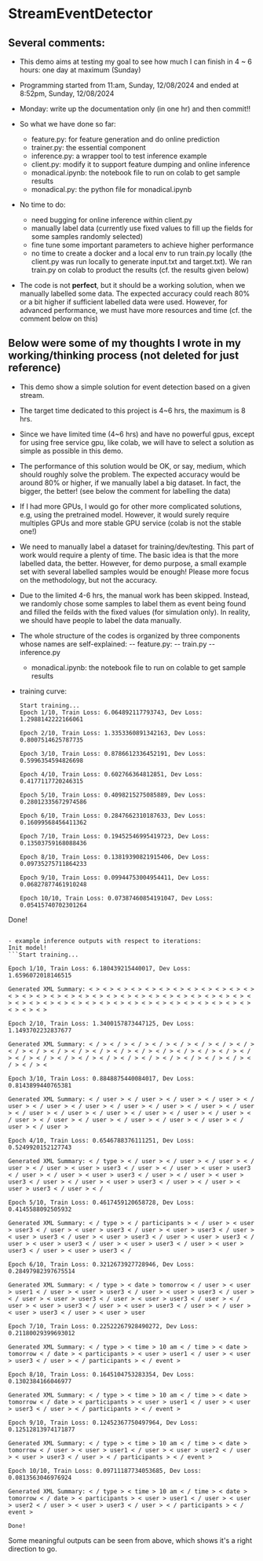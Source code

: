 # StreamEventDetector

## Several comments:

- This demo aims at testing my goal to see how much I can finish in 4 ~ 6 hours: one day at maximum (Sunday)
- Programming started from 11:am, Sunday, 12/08/2024 and ended at 8:52pm, Sunday, 12/08/2024
- Monday: write up the documentation only (in one hr) and then commit!!
- So what we have done so far:
  - feature.py: for feature generation and do online prediction 
  - trainer.py: the essential component
  - inference.py: a wrapper tool to test inference example
  - client.py: modify it to support feature dumping and online inference 
  - monadical.ipynb: the notebook file to run on colab to get sample results
  - monadical.py: the python file for monadical.ipynb

- No time to do:
  - need bugging for online inference within client.py
  - manually label data (currently use fixed values to fill up the fields for some samples randomly selected)
  - fine tune some important parameters to achieve higher performance
  - no time to create a docker and a local env to run train.py locally (the client.py was run locally to generate input.txt and target.txt). We ran train.py on colab to product the results (cf. the results given below)

- The code is not **perfect**, but it should be a working solution, when we manually labelled some data. The expected accuracy could reach 80% or a bit higher if sufficient labelled data were used. However, for advanced performance, we must have more resources and time (cf. the comment below on this) 


## Below were some of my thoughts I wrote in my working/thinking process (not deleted for just reference)

- This demo show a simple solution for event detection based on a given stream.
- The target time dedicated to this project is 4~6 hrs, the maximum is 8 hrs.
- Since we have limited time (4~6 hrs) and have no powerful gpus, except for using free service gpu, like colab, we will have to select a solution as simple as possible in this demo.
- The performance of this solution would be OK, or say, medium, which should roughly solve the problem. The expected accuracy would be around 80% or higher, if we manually label a big dataset. In fact, the bigger, the better! (see below the comment for labelling the data)
- If I had more GPUs, I would go for other more complicated solutions, e.g, using the pretrained model. However, it would surely require multiples GPUs and more stable GPU service (colab is not the stable one!)
- We need to manually label a dataset for training/dev/testing. This part of work would require a plenty of time. The basic idea is that the more labelled data, the better. However, for demo purpose, a small example set with several labelled samples would be enough! Please more focus on the methodology, but not the accuracy.
- Due to the limited 4-6 hrs, the manual work has been skipped. Instead, we randomly chose some samples to label them as event being found and filled the feilds with the fixed values (for simulation only). In reality, we should have people to label the data manually.

- The whole structure of the codes is organized by three components whose names are self-explained: 
  -- feature.py: 
  -- train.py
  -- inference.py
  - monadical.ipynb: the notebook file to run on colable to get sample results


- training curve:
  ```Init model!
  Start training...
  Epoch 1/10, Train Loss: 6.064892117793743, Dev Loss: 1.2988142222166061

  Epoch 2/10, Train Loss: 1.3353360891342163, Dev Loss: 0.8007514625787735

  Epoch 3/10, Train Loss: 0.8786612336452191, Dev Loss: 0.5996354594826698

  Epoch 4/10, Train Loss: 0.602766364812851, Dev Loss: 0.4177117720246315

  Epoch 5/10, Train Loss: 0.4098215275085889, Dev Loss: 0.28012335672974586

  Epoch 6/10, Train Loss: 0.2847662310187633, Dev Loss: 0.16099568456411362

  Epoch 7/10, Train Loss: 0.19452546995419723, Dev Loss: 0.13503759168088436

  Epoch 8/10, Train Loss: 0.13819390821915406, Dev Loss: 0.09735275711864233

  Epoch 9/10, Train Loss: 0.09944753004954411, Dev Loss: 0.06827877461910248

  Epoch 10/10, Train Loss: 0.07387460854191047, Dev Loss: 0.05415740702301264

Done!
  ```

- example inference outputs with respect to iterations:
  Init model!
```Start training...

Epoch 1/10, Train Loss: 6.180439215440017, Dev Loss: 1.6596072018146515

Generated XML Summary: < > < > < > < > < > < > < > < > < > < > < > < > < > < > < > < > < > < > < > < > < > < > < > < > < > < > < > < > < > < > < > < > < > < > < > < > < > < > < > < > < > < > < > < > < > < > < > < > < > < >

Epoch 2/10, Train Loss: 1.3400157873447125, Dev Loss: 1.1493702232837677

Generated XML Summary: < / > < / > < / > < / > < / > < / > < / > < / > < / > < / > < / > < / > < / > < / > < / > < / > < / > < / > < / > < / > < / > < / > < / > < / > < / > < / > < / > < / > < / > < / > < / > < / > < / > <

Epoch 3/10, Train Loss: 0.8848875440084017, Dev Loss: 0.8143899440765381

Generated XML Summary: < / user > < / user > < / user > < / user > < / user > < / user > < / user > < / user > < / user > < / user > < / user > < / user > < / user > < / user > < / user > < / user > < / user > < / user > < / user > < / user > < / user > < / user > < / user > < / user > < / user >

Epoch 4/10, Train Loss: 0.6546788376111251, Dev Loss: 0.5249920152127743

Generated XML Summary: < / type > < / user > < / user > < / user > < / user > < / user > < user > user3 < / user > < / user > < user > user3 < / user > < / user > < user > user3 < / user > < / user > < user > user3 < / user > < / user > < user > user3 < / user > < / user > < user > user3 < / user > < /

Epoch 5/10, Train Loss: 0.4617459120658728, Dev Loss: 0.4145588092505932

Generated XML Summary: < / type > < / participants > < / user > < user > user3 < / user > < user > user3 < / user > < user > user3 < / user > < user > user3 < / user > < user > user3 < / user > < user > user3 < / user > < user > user3 < / user > < user > user3 < / user > < user > user3 < / user > < user > user3 < /

Epoch 6/10, Train Loss: 0.3212673927728946, Dev Loss: 0.28497982397675514

Generated XML Summary: < / type > < date > tomorrow < / user > < user > user1 < / user > < user > user3 < / user > < user > user3 < / user > < / user > < user > user3 < / user > < user > user3 < / user > < / user > < user > user3 < / user > < user > user3 < / user > < / user > < user > user3 < / user > < user > user

Epoch 7/10, Train Loss: 0.22522267928490272, Dev Loss: 0.21180029399693012

Generated XML Summary: < / type > < time > 10 am < / time > < date > tomorrow < / date > < participants > < user > user1 < / user > < user > user3 < / user > < / participants > < / event >

Epoch 8/10, Train Loss: 0.1645104753283354, Dev Loss: 0.1302384166046977

Generated XML Summary: < / type > < time > 10 am < / time > < date > tomorrow < / date > < participants > < user > user1 < / user > < user > user3 < / user > < / participants > < / event >

Epoch 9/10, Train Loss: 0.12452367750497964, Dev Loss: 0.12512813974171877

Generated XML Summary: < / type > < time > 10 am < / time > < date > tomorrow < / user > < user > user1 < / user > < user > user2 < / user > < user > user3 < / user > < / participants > < / event >

Epoch 10/10, Train Loss: 0.09711187734053685, Dev Loss: 0.0813563046976924

Generated XML Summary: < / type > < time > 10 am < / time > < date > tomorrow < / date > < participants > < user > user1 < / user > < user > user2 < / user > < user > user3 < / user > < / participants > < / event >

Done!
```
Some meaningful outputs can be seen from above, which shows it's a right direction to go.


